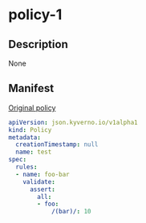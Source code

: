 
# policy-1

## Description

None

## Manifest

[Original policy](https://github.com/kyverno/kyverno-json/catalog/ecs/policy-1.yaml)

```yaml
apiVersion: json.kyverno.io/v1alpha1
kind: Policy
metadata:
  creationTimestamp: null
  name: test
spec:
  rules:
  - name: foo-bar
    validate:
      assert:
        all:
        - foo:
            /(bar)/: 10
```